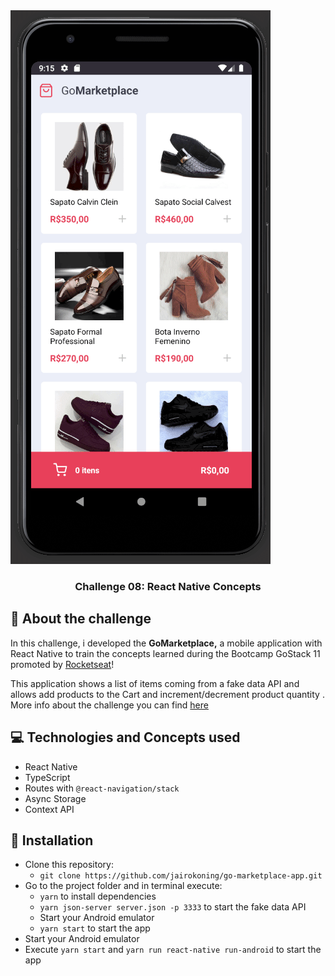 



<img alt="GoStack Challenge" src="https://raw.githubusercontent.com/jairokoning/go-marketplace-app/master/src/assets/go-marketplace.gif" />

<h3 align="center">
  Challenge 08: React Native Concepts
</h3>

## :rocket: About the challenge

In this challenge, i developed the **GoMarketplace,** a mobile application with React Native to train the concepts learned during the Bootcamp GoStack 11 promoted by [Rocketseat](https://rocketseat.com.br/)!

This application shows a list of items coming from a fake data API and allows add products to the Cart and increment/decrement product quantity . More info about the challenge you can find [here](https://github.com/Rocketseat/bootcamp-gostack-desafios/tree/master/desafio-fundamentos-react-native)

## :computer: Technologies and Concepts used
- React Native
- TypeScript
- Routes with `@react-navigation/stack`
- Async Storage
- Context API

## :checkered_flag: Installation
- Clone this repository:
	-  `git clone https://github.com/jairokoning/go-marketplace-app.git`
- Go to the project folder and in terminal execute:
	-  `yarn` to install dependencies
	- `yarn json-server server.json -p 3333` to start the fake data API
	- Start your Android emulator
	- `yarn start` to start the app
- Start your Android emulator
- Execute `yarn start` and `yarn run react-native run-android` to start the app
